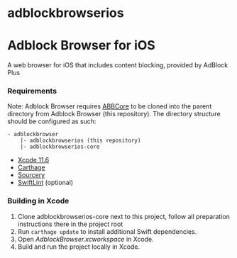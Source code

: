 # adblockbrowserios
Adblock Browser for iOS
=======================

A web browser for iOS that includes content blocking, provided by AdBlock Plus

### Requirements

Note: Adblock Browser requires [ABBCore](https://gitlab.com/eyeo/adblockplus/adblockbrowserios-core) to be cloned into the parent directory from Adblock Browser (this repository).
The directory structure should be configured as such:

```
- adblockbrowser
    |- adblockbrowserios (this repository)
    |- adblockbrowserios-core
```

- [Xcode 11.6](https://developer.apple.com/xcode/)
- [Carthage](https://github.com/Carthage/Carthage)
- [Sourcery](https://github.com/krzysztofzablocki/Sourcery)
- [SwiftLint](https://github.com/realm/SwiftLint/) (optional)

### Building in Xcode

1. Clone adblockbrowserios-core next to this project, follow all preparation instructions there in the project root
2. Run `carthage update` to install additional Swift dependencies.
3. Open _AdblockBrowser.xcworkspace_ in Xcode.
4. Build and run the project locally in Xcode.
